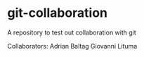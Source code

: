 # git-collaboration
A repository to test out collaboration with git

Collaborators:
Adrian Baltag
Giovanni Lituma
